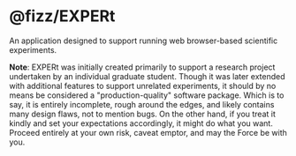 # @fizz/EXPERt

An application designed to support running web browser-based scientific experiments.

**Note**: EXPERt was initially created primarily to support a research project undertaken by an individual graduate student. Though it was later extended with additional features to support unrelated experiments, it should by no means be considered a "production-quality" software package. Which is to say, it is entirely incomplete, rough around the edges, and likely contains many design flaws, not to mention bugs. On the other hand, if you treat it kindly and set your expectations accordingly, it might do what you want. Proceed entirely at your own risk, caveat emptor, and may the Force be with you.


